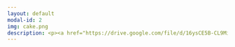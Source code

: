 ```yaml
---
layout: default
modal-id: 2
img: cake.png
description: <p><a href="https://drive.google.com/file/d/16ysCE5B-CL9MivYIQ7tjtol8OJEhFR7a/view"><font size="6"><strong><font color="#0000ff">Link to Academic Research Resume (PDF)</font></a></p><br>Research Highlights</font></strong><br><br><em>ATouchMe</em> - Video Game, Short Paper, and Conference Presentation - <br>Games for Good, Worcester, Massachusetts, USA - 2025 <br>(developed in collaboration with Leslie Zeng, M.F.A.)<br><em><strong><font color="#ff000d">(forthcoming)</em></strong></font><br><br><em>The ‘Silent’ Protagonists of Baldur’s Gate 3: Assumed Agency in the Absence of Vocal Performance</em> - Video Essay, and Conference Presentation, Canadian Game Studies Association Conference, Montreal, Canada - 2025<br><br><em>PanOp Industries</em> - Video Game Demo, Art Piece (Short Film), and Conference Presentation - RoboPhilosophy Conference, Aarhus, Denmark – 2024<br><br><em>‘How liberating it is to leave the past behind.’ - Perceiving Authenticity Within the Vocal Performances of Assassin’s Creed: Origins</em> - chapter submission for <em>The Journal for Interdisciplinary Voice Studies (JIVS)</em> special issue – 2024<br><em><strong>(journal issue co-edited with Kate Galloway, Ph.D.) </em></strong><br><br><em>‘Constellations’ of Vocal Expression - A Time Traveler’s Examination of Vocal Performance in Assassin’s Creed: Origins</em> - Extended Abstract, Conference Presentation Digital Games Research Association (DiGRA) - 2023<br><br><br><br><br><font size="6"><strong>Unpublished Compositions and Projects</strong></font><br><br><br><font size="4">Enacting Multiple Subjectivities - Baldur’s Gate 3 and the Performance of the (Multi)Self<br><br>Vampires, Cheap Wine, and Drunken Debauchery - A Multi-Lingual Analysis of the Vocal Performances of The Oxenfurt Drunk, a Quest from The Witcher 3 - Wild Hunt<br><br>Race, Voice, and Media Worlds - Orienting Assassin's Creed - Origins Within the Logics of Mediated and Socio-cultural Space/time<br><br>Historical Narration as Quantum Time Travel? Leaping through the Constellations of Space/Time in the Assassin's Creed Franchise<br><br>The Body, Health, and Digital Surveillance<br><br>Cannibalism and Christ - Consumption and Cannibalism as Metaphor in the Old and New Testament</font><br><br>
---
```

